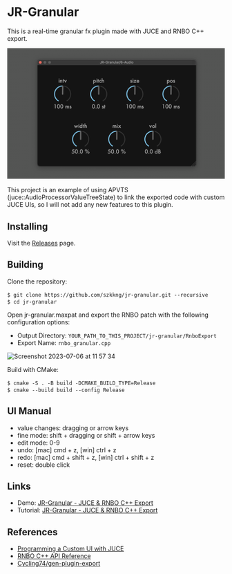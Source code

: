 # JR-Granular
This is a real-time granular fx plugin made with JUCE and RNBO C++ export. 

![JR-Granular.png](Resources/jr-granular.png)

This project is an example of using APVTS (juce::AudioProcessorValueTreeState) to link the exported code with custom JUCE UIs, 
so I will not add any new features to this plugin.

## Installing

Visit the [Releases](https://github.com/szkkng/jr-granular/releases/) page.
## Building
Clone the repository:
```
$ git clone https://github.com/szkkng/jr-granular.git --recursive
$ cd jr-granular
```
Open jr-granular.maxpat and export the RNBO patch with the following configuration options:
- Output Directory: `YOUR_PATH_TO_THIS_PROJECT/jr-granular/RnboExport`
- Export Name: `rnbo_granular.cpp`
<img width="1327" alt="Screenshot 2023-07-06 at 11 57 34" src="https://github.com/szkkng/jr-granular/assets/61953352/60f9dc8f-ca62-4141-b540-a644058185f2">

Build with CMake:
```
$ cmake -S . -B build -DCMAKE_BUILD_TYPE=Release
$ cmake --build build --config Release
```

## UI Manual
- value changes: dragging or arrow keys
- fine mode: shift + dragging or shift + arrow keys
- edit mode: 0-9
- undo: [mac] cmd + z, [win] ctrl + z
- redo: [mac] cmd + shift + z, [win] ctrl + shift + z
- reset: double click

## Links
- Demo: [JR-Granular - JUCE & RNBO C++ Export](https://twitter.com/kng_dev/status/1587611842272055297?s=20&t=urpfRicQtbKBhkqoNniYBw)
- Tutorial: [JR-Granular - JUCE & RNBO C++ Export](https://kengo.dev/posts/jr-granular)

## References
- [Programming a Custom UI with JUCE](https://rnbo.cycling74.com/learn/programming-a-custom-ui-with-juce)
- [RNBO C++ API Reference](https://rnbo.cycling74.com/cpp)
- [Cycling74/gen-plugin-export](https://github.com/Cycling74/gen-plugin-export)

